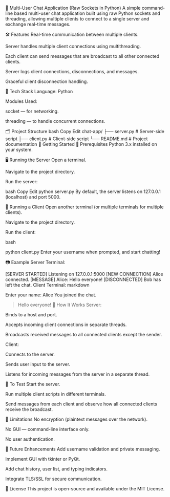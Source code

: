 📡 Multi-User Chat Application (Raw Sockets in Python)
A simple command-line based multi-user chat application built using raw Python sockets and threading, allowing multiple clients to connect to a single server and exchange real-time messages.

🛠️ Features
Real-time communication between multiple clients.

Server handles multiple client connections using multithreading.

Each client can send messages that are broadcast to all other connected clients.

Server logs client connections, disconnections, and messages.

Graceful client disconnection handling.

🧱 Tech Stack
Language: Python

Modules Used:

socket — for networking.

threading — to handle concurrent connections.

🗂️ Project Structure
bash
Copy
Edit
chat-app/
├── server.py     # Server-side script
├── client.py     # Client-side script
└── README.md     # Project documentation
🚀 Getting Started
🔧 Prerequisites
Python 3.x installed on your system.

🖥️ Running the Server
Open a terminal.

Navigate to the project directory.

Run the server:

bash
Copy
Edit
python server.py
By default, the server listens on 127.0.0.1 (localhost) and port 5000.

👥 Running a Client
Open another terminal (or multiple terminals for multiple clients).

Navigate to the project directory.

Run the client:

bash

python client.py
Enter your username when prompted, and start chatting!

📷 Example
Server Terminal:

[SERVER STARTED] Listening on 127.0.0.1:5000
[NEW CONNECTION] Alice connected.
[MESSAGE] Alice: Hello everyone!
[DISCONNECTED] Bob has left the chat.
Client Terminal:
markdown

Enter your name: Alice
You joined the chat.
> Hello everyone!
🧠 How It Works
Server:

Binds to a host and port.

Accepts incoming client connections in separate threads.

Broadcasts received messages to all connected clients except the sender.

Client:

Connects to the server.

Sends user input to the server.

Listens for incoming messages from the server in a separate thread.

🧪 To Test
Start the server.

Run multiple client scripts in different terminals.

Send messages from each client and observe how all connected clients receive the broadcast.

📌 Limitations
No encryption (plaintext messages over the network).

No GUI — command-line interface only.

No user authentication.

🚧 Future Enhancements
Add username validation and private messaging.

Implement GUI with tkinter or PyQt.

Add chat history, user list, and typing indicators.

Integrate TLS/SSL for secure communication.

📄 License
This project is open-source and available under the MIT License.
